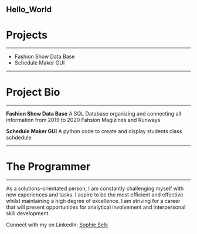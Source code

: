 **Hello_World**
---
# Projects
---
- Fashion Show Data Base
- Schedule Maker GUI
---
# Project Bio
---
**Fashion Show Data Base**
A SQL Database organizing and connecting all information from 2019 to 2020 Fahsion Magizines and Runways

**Schedule Maker GUI**
A python code to create and display students class schdedule

---
# The Programmer
---
As a solutions-orientated person, I am constantly challenging myself with new experiences and tasks. I aspire to be the most efficient and effective whilst maintaining a high degree of excellence. I am striving for a career that will present opportunities for analytical involvement and interpersonal skill development.

Connect with my on LinkedIn: [Sophie Selk](https://www.linkedin.com/in/sophie-selk-998ba5206/)
